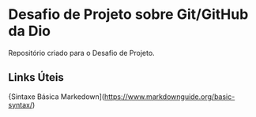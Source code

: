 # Desafio de Projeto sobre Git/GitHub da Dio

Repositório criado para o Desafio de Projeto.

## Links Úteis
{Sintaxe Básica Markedown](https://www.markdownguide.org/basic-syntax/)
